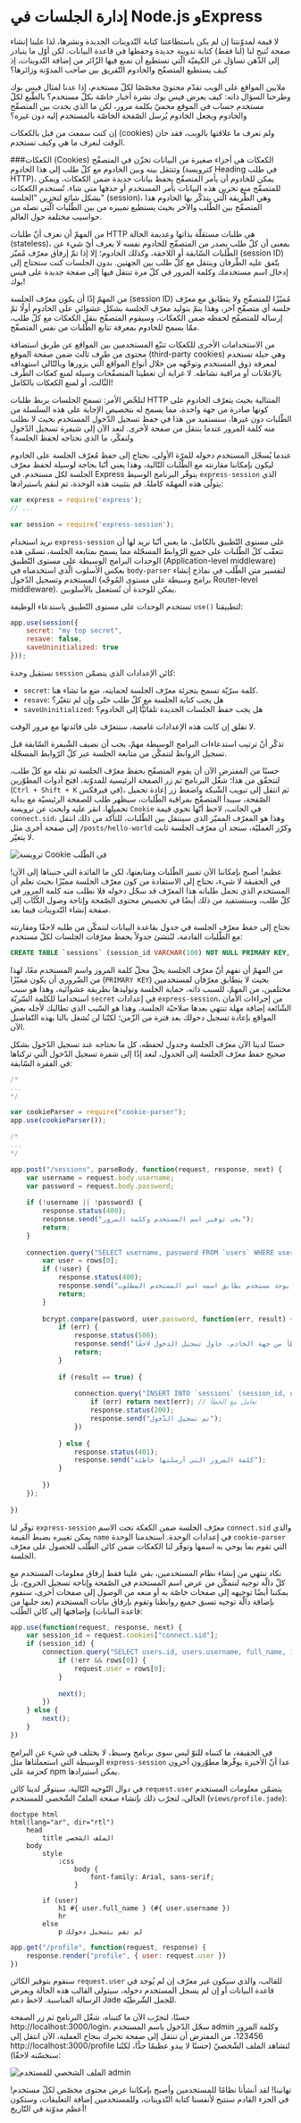 إدارة الجلسات في Node.js وExpress
===============================
لا قيمة لمدوّنتنا إن لم يكن باستطاعتنا كتابة التّدوينات الجديدة ونشرها، لذا علينا إنشاء صفحة تُتيح لنا (لنا فقط) كتابة تدوينة جديدة وحفظها في قاعدة البيانات. لكن أوّل ما يتبادر إلى الذّهن تساؤل عن الكيفيّة الّتي نستطيع أن نمنع فيها الزّائر من إضافة التّدوينات، إذ كيف يستطيع المتصفّح والخادوم التّفريق بين صاحب المدوّنة وزائرها؟

ملايين المواقع على الويب تقدّم محتوىً مخصّصًا لكلّ مستخدم، إذا عدنا لمثال فيس بوك وطرحنا السؤال ذاته: كيف يعرض فيس بوك نشرة أخبار خاصّة بكلّ مستخدم؟ بالطّبع لكلّ مستخدم حساب في الموقع محميّ بكلمة مرور، لكن ما الذي يحدث بين المتصفّح والخادوم ويجعل الخادوم يُرسل الصّفحة الخاصّة بالمستخدم إليه دون غيره؟

إن كنت سمعت من قبل بالكعكات (cookies) ولم تعرف ما علاقتها بالويب، فقد حان الوقت لنعرف ما هي وكيف تستخدم.

###الكعكات (Cookies)
الكعكات هي أجزاء صغيرة من البيانات تخزّن في المتصفّح وتنتقل بينه وبين الخادوم مع كلّ طلب إلى هذا الخادوم (كترويسة Heading في طلب HTTP)، يمكن للخادوم أن يأمر المتصفّح بحفظ بيانات جديدة ضمن الكعكات، ويمكن للمتصفّح منع تخزين هذه البيانات بأمر المستخدم أو حذفها متى شاء. تُستخدم الكعكات بشكل شائع لتخزين "الجلسة" (session)، وهي الطّريقة الّتي يتذكّر بها الخادوم هذا المتصفّح بين الطّلب والآخر بحيث يستطيع تمييزه من بين الطّلبات الّتي تصله من حواسيب مختلفة حول العالم.

من المهمّ أن نعرف أنّ طلبات HTTP هي طلبات مستقلّة بذاتها وعديمة الحالة (stateless)، بمعنى أن كلّ طلب يصدر من المتصفّح للخادوم نفسه لا يعرف أيّ شيء عن الطّلبات السّابقة أو اللاحقة، وكذلك الخادوم؛ إلا إذا تمّ إرفاق معرّف مُميّز (session ID) يتّفق عليه الطّرفان وينتقل مع كلّ طلب بين الجهتين. بدون الجلسات كنت ستحتاج إلى إدخال اسم مستخدمك وكلمة المرور في كلّ مرة تنتقل فيها إلى صفحة جديدة على فيس بوك!

من المهمّ إذًا أن يكون معرّف الجلسة (session ID) مُميّزًا للمتصفّح ولا يتطابق مع معرّف جلسة أي متصفّح آخر، وهذا يتمّ بتوليد معرّف الجلسة بشكل عشوائي على الخادوم أولًا ثمّ إرساله للمتصفّح لحفظه ضمن الكعكات، وسيقوم المتصفّح بنقل الكعكات مع كلّ طلب، ممّا يسمح للخادوم بمعرفة تتابع الطّلبات من نفس المتصفّح.

من الاستخدامات الأخرى للكعكات تتبّع المستخدمين بين المواقع عن طريق استضافة محتوى من طرف ثالث ضمن صفحة الموقع (third-party cookies) وهي حيلة تستخدم لمعرفة ذوق المستخدم وتوجّهه من خلال أنواع المواقع الّتي يزورها وبالتّالي استهدافه بالإعلانات أو مراقبة نشاطه. لا غرابة أن تعطينا المتصفّحات وسيلة لمنع كعكات الطّرف الثّالث، أو لمنع الكعكات بالكامل!

لنلخّص الأمر: تسمح الجلسات بربط طلبات HTTP المتتالية بحيث يتعرّف الخادوم على كونها صادرة من جهة واحدة، مما يسمح له بتخصيص الإجابة على هذه السلسلة من الطّلبات دون غيرها، سنستفيد من هذا في حفظ تسجيل الدّخول المستخدم بحيث لا نطلب منه كلمة المرور عندما ينتقل من صفحة لأخرى. لنعد الآن إلى شيفرة تسجيل الدّخول ولنفكّر، ما الذي نحتاجه لحفظ الجلسة؟

عندما يُسجّل المستخدم دخوله للمرّة الأولى، نحتاج إلى حفظ مُعرّف الجلسة على الخادوم ليكون بإمكاننا مقارنته مع الطّلبات التّالية، وهذا يعني أنّنا بحاجة لوسيلة لحفظ معرّف الجلسة لكل مستخدم. في Express يتوفّر البرنامج الوسيط `express-session` الذي يتولّى هذه المهمّة كاملةً. قم بتثبيت هذه الوحدة، ثم لنقم باستيرادها:


```javascript
var express = require('express');
// ...

var session = require('express-session');

```
نريد استخدام `express-session` على مستوى التّطبيق بالكامل، ما يعني أنّنا نريد لها أن تتعقّب كلّ الطّلبات على جميع الرّوابط المسجّلة مما يسمح بمتابعة الجلسة، تسمّى هذه الوحدات البرامج الوسيطة على مستوى التّطبيق (Application-level middleware) بعكس الأسلوب الّذي استخدمناه في `body-parser` لتفسير متن الطّلب في نماذج إنشاء المستخدم وتسجيل الدّخول (برامج وسيطة على مستوى المُوجّه Router-level middleware). يمكن للوحدة أن تُستعمل بالأسلوبين.

تستخدم الوحدات على مستوى التّطبيق باستدعاء الوظيفة `use()‎` لتطبيقنا:

```javascript
app.use(session({
    secret: "my top secret",
    resave: false,
    saveUninitialized: true
}));
```

تستقبل وحدة `session` كائن الإعدادات الذي يتضمّن:

* `secret`: كلمة سرّيّة تسمح بتجزئة معرّف الجلسة لحمايته، ضع ما تشاء هنا.
* `resave`: هل يجب كتابة الجلسة مع كلّ طلب حتّى وإن لم تتغيّر؟
* `saveUninitialized`: هل يجب حفظ الجلسات الجديدة تلقائيًّا إلى الخادوم؟

لا تقلق إن كانت هذه الإعدادات غامضة، ستتعرّف على فائدتها مع مرور الوقت.

تذكّر أنّ ترتيب استدعاءات البرامج الوسيطة مهمّ، يجب أن نضيف الشّيفرة السّابقة قبل تسجيل الروابط لنتمكّن من متابعة الجلسة عبر كلّ الرّوابط المسجّلة.

حسنًا من المفترض الآن أن يقوم المتصفّح بحفظ معرّف الجلسة ثم نقله مع كلّ طلب، لنتحقّق من هذا؛ شغّل البرنامج ثم زر الصفحة الرئيسية للمدوّنة، افتح أدوات المطوّرين (`Ctrl + Shift + K` في فيرفكس)، ثم انتقل إلى تبويب الشّبكة واضغط زر إعادة تحميل الصّفحة، سيبدأ المتصفّح بمراقبة الطّلبات، سيظهر طلب للصفحة الرئيسيّة مع بداية تحميلها، انقر عليه وابحث عن ترويسة `Cookie` في الجانب، لاحظ أنّها تحوي قيمة `connect.sid`، وهذا هو المعرّف المميّز الذي سينتقل بين الطّلبات، للتأكد من ذلك انتقل إلى صفحة أخرى مثل `‎/posts/hello-world` وكرّر العمليّة، ستجد أن معرّف الجلسة ثابت لا يتغيّر.

![ترويسة Cookie في الطّلب](devtools-cookie-header.jpg)

عظيم! أصبح بإمكاننا الآن تمييز الطّلبات ومتابعتها، لكن ما الفائدة التي جنيناها إلى الآن! في الحقيقة لا شيء، نحتاج إلى الاستفادة من كون معرّف الجلسة مميّزًا بحيث نعلم أن المستخدم الذي تحمل طلباته هذا المعرّف قد سجّل دخوله فلا نطلب منه كلمة المرور في كلّ طلب، وسنستفيد من ذلك أيضًا في تخصيص محتوى الصّفحة وإتاحة وصول الكُتَّاب إلى صفحة إنشاء التّدوينات فيما بعد.

نحتاج إلى حفظ معرّف الجلسة في جدول بقاعدة البيانات لنتمكّن من طلبه لاحقًا ومقارنته مع الطّلبات القادمة، لنُنشئ جدولاً يحفظ معرّفات الجلسات لكلّ مستخدم:

```sql
CREATE TABLE `sessions` (session_id VARCHAR(100) NOT NULL PRIMARY KEY, username VARCHAR(50) NOT NULL, FOREIGN KEY (username) REFERENCES `users` (username), INDEX (username));
```

من المهمّ أن نفهم أنّ معرّف الجلسة يحلّ محلّ كلمة المرور واسم المستخدم معًا، لهذا من الضّروري أن يكون مميّزًا (`PRIMARY KEY`) بحيث لا يتطابق معرّفان لمستخدمين مختلفين، من المهمّ، للسبب ذاته، حماية الجلسة وتوليدها بطريقة عشوائية، وهذا هو سبب استخدامنا للكلمة السّريّة `secret` في إعدادات `express-session`، من إجراءات الأمان الشّائعة إضافة مهلة تنتهي بعدها صلاحيّة الجلسة، وهذا هو السّبب الذي تطالبك لأجله بعض المواقع بإعادة تسجيل دخولك بعد فترة من الزّمن؛ لكنّنا لن نُشغل بالنا بهذه التّفاصيل الآن.

حسنًا لدينا الآن معرّف الجلسة وجدول لحفظه، كل ما نحتاجه عند تسجيل الدّخول بشكل صحيح حفظ معرّف الجلسة إلى الجدول، لنعد إذًا إلى شفرة تسجيل الدّخول الّتي تركناها في الفقرة السّابقة:

```javascript
/*
...
*/

var cookieParser = require("cookie-parser");
app.use(cookieParser());

/*
...
*/

app.post("/sessions", parseBody, function(request, response, next) {
    var username = request.body.username;
    var password = request.body.password;
    
    if (!username || !password) {
        response.status(400);
        response.send("يجب توفير اسم المستخدم وكلمة المرور");
        return;
    }
    
    connection.query("SELECT username, password FROM `users` WHERE username=?", [ username ], function(err, rows) {
        var user = rows[0];
        if (!user) {
            response.status(400);
            response.send("لا يوجد مستخدم يطابق اسمه اسم المستخدم المطلوب");
            return;
        }
        
        bcrypt.compare(password, user.password, function(err, result) {
            if (err) {
                response.status(500);
                response.send("وقع خطأ من جهة الخادم، حاول تسجيل الدخول لاحقًا");
                return;
            }
            
            if (result == true) {
                
                connection.query("INSERT INTO `sessions` (session_id, username) VALUES (?, ?)", [ request.cookies["connect.sid"], username ], function(err) {
                    if (err) return next(err); // تعامل مع الخطأ
                    response.status(200);
                    response.send("تم تسجيل الدّخول");
                })
                
            } else {
                response.status(401);
                response.send("كلمة المرور التي أرسلتها خاطئة");
            }
            
        })
    });
    
})
```

توفّر لنا `express-session` معرّف الجلسة ضمن الكعكة تحت الاسم `connect.sid` والذي يمكن تغييره بضبط القيمة `name` في إعدادات الوحدة. استخدمنا الوحدة `cookie-parser` التي تقوم بما يوحي به اسمها وتوفّر لنا الكعكات ضمن كائن الطّلب للحصول على معرّف الجلسة.

نكاد ننتهي من إنشاء نظام المستخدمين، بقي علينا فقط إرفاق معلومات المستخدم مع كلّ دالّة توجيه لنتمكّن من عرض اسم المستخدم في الصّفحة وإتاحة تسجيل الخروج، بل يمكننا أيضًا توجيهه إلى صفحات خاصّة به أو منعه من الوصول إلى صفحات أخرى، سنقوم بإضافة دالّة توجيه تسبق جميع روابطنا وتقوم بإرفاق بيانات المستخدم (بعد جلبها من قاعدة البيانات) وإضافتها إلى كائن الطّلب:

```javascript
app.use(function(request, response, next) {
    var session_id = request.cookies["connect.sid"];
    if (session_id) {
        connection.query("SELECT users.id, users.username, full_name, is_author FROM `users` JOIN `sessions` ON users.username=sessions.username WHERE session_id=?", [ session_id ], function(err, rows) {
            if (!err && rows[0]) {
                request.user = rows[0];
            }
            
            next();
        })
    } else {
        next();
    }
})
```

في الحقيقة، ما كتبناه للتوّ ليس سوى برنامج وسيط، لا يختلف في شيء عن البرامج الوسيطة التي استعملناها مثل `express-session` عدا أنّ الأخيرة يوفّرها مطوّرون آخرون كحزمة على npm يمكن استيرادها.

في دوال التّوجيه التّالية، سيتوفّر لدينا كائن `request.user` يتضمّن معلومات المستخدم الحالي، لنجرّب ذلك بإنشاء صفحة الملفّ الشّخصي للمستخدم (`views/profile.jade`):

```jade
doctype html
html(lang="ar", dir="rtl")
    head
        title الملف الشخصي
    body
        style
            :css
                body {
                    font-family: Arial, sans-serif;
                }
        
        if (user)
            h1 #{ user.full_name } (#{ user.username })
            hr
        else
            p لم تقم بتسجيل دخولك
```

```javascript
app.get("/profile", function(request, response) {
    response.render("profile", { user: request.user })
})
```

سنقوم بتوفير الكائن `request.user` للقالب، والذي سيكون غير معرّف إن لم يُوجد في قاعدة البيانات أو إن لم يسجل المستخدم دخوله، سيتولى القالب هذه الحالة ويعرض الرسالة المناسبة. لاحظ دعم Jade للجمل الشّرطيّة.

حسنًا، لنجرّب الآن ما كتبناه، شغّل البرنامج ثم زر الصفحة http://localhost:3000/login، سجّل الدّخول باسم المستخدم admin وكلمة المرور 123456، من المفترض أن تنتقل إلى صفحة تخبرك بنجاح العملية، الآن انتقل إلى http://localhost:3000/profile لتشاهد الملف الشّخصيّ (حسنًا لا يبدو عظيمًا جدًّا، لكنّنا سنحسّنه لاحقًا):

![الملف الشخصي للمستخدم admin‏](profile-signed-in.jpg)

تهانينا! لقد أنشأنا نظامًا للمستخدمين وأصبح بإمكاننا عرض محتوى مخصّص لكلّ مستخدم! في الجزء القادم سنتيح لأنفسنا كتابة التّدوينات، وللمستخدمين إضافة التعليقات، وستكون أعظم مدوّنة في التّاريخ!
